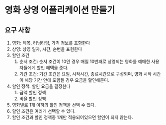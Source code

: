 # 영화 상영 어플리케이션 만들기

## 요구 사항
1. 영화: 제목, 러닝타임, 가격 정보를 포함한다
2. 상영: 상영 일자, 시간, 순번을 표현한다
3. 할인 조건
   1. 순서 조건: 순서 조건이 10인 경우 매일 10번째로 상영되는 영화를 예매한 사용자들에게 할인 혜택을 준다.
   2. 기간 조건: 기간 조건은 요일, 시작시간, 종료시간으로 구성되며, 영화 시작 시간이 해당 기간 안에 포함될 경우 요금을 할인해준다.
4. 할인 정책: 할인 요금을 결정한다
   1. 금액 할인 정책 
   2. 비율 할인 정책
5. 영화별로 1개 이하의 할인 정책을 선택 수 있다.
6. 할인 조건은 여러개 선택할 수 있다.
7. 할인 조건과 할인 정책중 1개만 적용되어있으면 할인이 되지 않는다.


